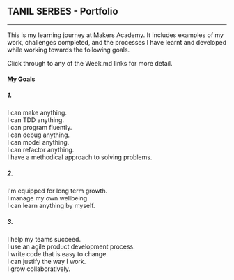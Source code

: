 ## TANIL SERBES - Portfolio
-------
This is my learning journey at Makers Academy.
It includes examples of my work, challenges completed, and the processes I have learnt and developed while working towards the following goals.

Click through to any of the Week.md links for more detail.

#### My Goals
##### 1.
I can make anything.     
I can TDD anything.   
I can program fluently.    
I can debug anything.   
I can model anything.   
I can refactor anything.    
I have a methodical approach to solving problems.

##### 2.                                              
I'm equipped for long term growth.  
I manage my own wellbeing.  
I can learn anything by myself.  

##### 3.
I help my teams succeed.   
I use an agile product development process.  
I write code that is easy to change.  
I can justify the way I work.  
I grow collaboratively.
